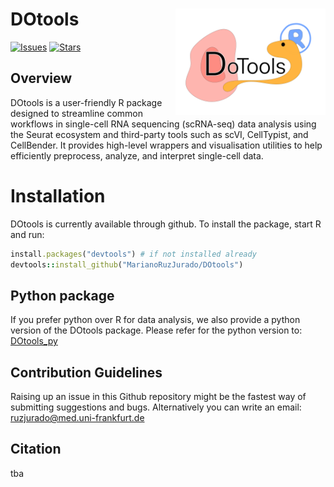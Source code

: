 # DOtools <img src="man/figures/LogoDoTools.png" align="right" alt="" width="240" />

<!-- badges: start -->
<!-- [![BioC status](https://www.bioconductor.org/shields/build/release/bioc/DOtools.svg)](https://bioconductor.org/checkResults/release/bioc-LATEST/DOtools) -->
<!-- [![BioC dev status](https://www.bioconductor.org/shields/build/devel/bioc/DOtools.svg)](https://bioconductor.org/checkResults/devel/bioc-LATEST/DOtools) -->
[![Issues](https://img.shields.io/github/issues/MarianoRuzJurado/DOtools)](https://github.com/MarianoRuzJurado/DOtools/issues)
[![Stars](https://img.shields.io/github/stars/MarianoRuzJurado/DOtools?style=flat&logo=github&color=yellow)](https://github.com/MarianoRuzJurado/DOtools/stargazers)
<!-- badges: end -->

## Overview
DOtools is a user-friendly R package designed to streamline common workflows in single-cell RNA sequencing (scRNA-seq) data analysis using the Seurat ecosystem and third-party tools such as scVI, CellTypist, and CellBender.
It provides high-level wrappers and visualisation utilities to help efficiently preprocess, analyze, and interpret single-cell data.

# <b> Installation </b>
DOtools is currently available through github. To install the package, start R and run:

```ruby
install.packages("devtools") # if not installed already
devtools::install_github("MarianoRuzJurado/DOtools")
```

## <b> Python package </b>
If you prefer python over R for data analysis, we also provide a python version of the DOtools package.
Please refer for the python version to: [DOtools_py](https://github.com/davidrm-bio/DOTools_py)


## <b> Contribution Guidelines </b>
Raising up an issue in this Github repository might be the fastest way of submitting suggestions and bugs.
Alternatively you can write an email: ruzjurado@med.uni-frankfurt.de

## <b> Citation </b>
tba
